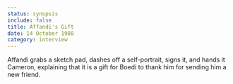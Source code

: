 ```yaml
---
status: synopsis
include: false
title: Affandi's Gift
date: 14 October 1988 
category: interview
---
```

Affandi grabs
a sketch pad, dashes off a self-portrait, signs it, and hands it
Cameron, explaining that it is a gift for Boedi to thank him for
sending him a new friend.

